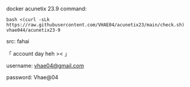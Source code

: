docker acunetix 23.9
command:  

```
bash <(curl -sLk https://raw.githubusercontent.com/VHAE04/acunetix23/main/check.sh) vhae044/acunetix23-9
```


  
   src: fahai
   
 「 account day heh >< 」
 
  username: vhae04@gmail.com
  
  password: Vhae@04
